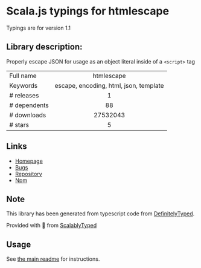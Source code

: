 
# Scala.js typings for htmlescape

Typings are for version 1.1

## Library description:
Properly escape JSON for usage as an object literal inside of a `<script>` tag

|                    |                 |
| ------------------ | :-------------: |
| Full name          | htmlescape |
| Keywords           | escape, encoding, html, json, template |
| # releases         | 1 |
| # dependents       | 88 |
| # downloads        | 27532043 |
| # stars            | 5 |

## Links
- [Homepage](https://github.com/zertosh/htmlescape)
- [Bugs](https://github.com/zertosh/htmlescape/issues)
- [Repository](https://github.com/zertosh/htmlescape)
- [Npm](https://www.npmjs.com/package/htmlescape)
    


## Note
This library has been generated from typescript code from [DefinitelyTyped](https://definitelytyped.org).

Provided with :purple_heart: from [ScalablyTyped](https://github.com/oyvindberg/ScalablyTyped)

## Usage
See [the main readme](../../readme.md) for instructions.


